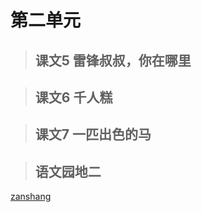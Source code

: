 # 第二单元

> ## 课文5 雷锋叔叔，你在哪里

<Ebook grade="xxyw2b" :pages="16" :paged="18" ></Ebook>

> ## 课文6 千人糕

<Ebook grade="xxyw2b" :pages="19" :paged="21" ></Ebook>

> ## 课文7 一匹出色的马

<Ebook grade="xxyw2b" :pages="22" :paged="24" ></Ebook>

> ## 语文园地二

<Ebook grade="xxyw2b" :pages="25" :paged="28" ></Ebook>


[zanshang](../res/zanshang.md ':include')
